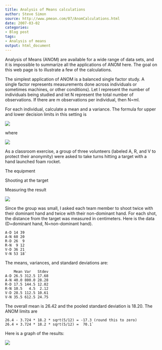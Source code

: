 ```yaml
---
title: Analysis of Means calculations
author: Steve Simon
source: http://www.pmean.com/07/AnomCalculations.html
date: 2007-03-02
categories:
- Blog post
tags:
- Analysis of means
output: html_document
---
```

Analysis of Means (ANOM) are available for a wide range of data sets,
and it is impossible to summarize all the applications of ANOM here. The
goal on this web page is to illustrate a few of the calculations.

<!---More--->

The simplest application of ANOM is a balanced single factor study. A
single factor represents measurements done across individuals or
sometimes machines, or other conditions). Let I represent the number of
individuals being studied and let N represent the total number of
observations. If there are m observations per individual, then N=mI.

For each individual, calculate a mean and a variance. The formula for
upper and lower decision limits in this setting is

![](http://www.pmean.com/images/images/07/AnomCalculations01.gif)

where

![](http://www.pmean.com/images/images/07/AnomCalculations02.gif)

As a classroom exercise, a group of three volunteers (labeled A, R, and
V to protect their anonymity) were asked to take turns hitting a target
with a hand launched foam rocket.

The equipment

Shooting at the target

Measuring the result

![](http://www.pmean.com/images/images/07/AnomCalculations03.jpg)

Since the group was small, I asked each team member to shoot twice with
their dominant hand and twice with their non-dominant hand. For each
shot, the distance from the target was measured in centimeters. Here is
the data (D=dominant hand, N=non-dominant hand).

```{}
A-D 14 39
A-N 60 20
R-D 26  9
R-N  9 12
V-D 36 21
V-N 53 18`
```

The means, variances, and standard deviations are:

```{}
    Mean Var   Stdev
A-D 26.5 312.5 17.68
A-N 40.0 800.0 28.28
R-D 17.5 144.5 12.02
R-N 10.5   4.5  2.12
V-D 28.5 112.5 10.61
V-N 35.5 612.5 24.75
```

The overall mean is 26.42 and the pooled standard deviation is 18.20.
The ANOM limits are

```{}
26.4 - 3.724 * 18.2 * sqrt(5/12) = -17.3 (round this to zero)
26.4 + 3.724 * 18.2 * sqrt(5/12) =  70.1`
```

Here is a graph of the results:

![](http://www.pmean.com/images/images/07/AnomCalculations06.gif)

